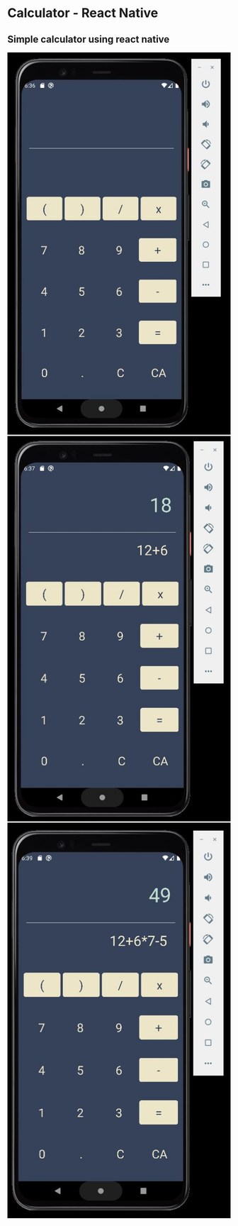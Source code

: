# Calculator - React Native

## Simple calculator using react native

![img1](Assets/calculator1.jpg)
![img2](Assets/calculator2.jpg)
![img3](Assets/calculator3.jpg)
